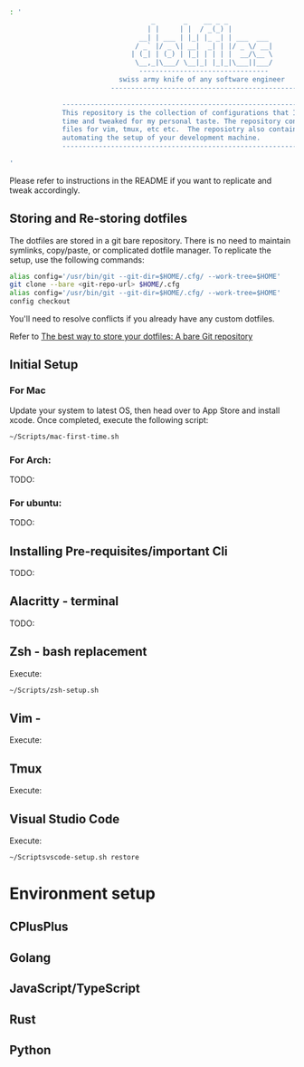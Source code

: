 ```bash
: '
                                   _       _    __ _ _
                                  | |     | |  / _(_) |
                                __| | ___ | |_| |_ _| | ___  ___
                               / _` |/ _ \| __|  _| | |/ _ \/ __|
                              | (_| | (_) | |_| | | | |  __/\__ \
                               \__,_|\___/ \__|_| |_|_|\___||___/
                                --------------------------------
                           swiss army knife of any software engineer
                         ----------------------------------------------

             -----------------------------------------------------------------------
             This repository is the collection of configurations that I learned over
             time and tweaked for my personal taste. The repository contains configs
             files for vim, tmux, etc etc.  The reposiotry also contains scripts for
             automating the setup of your development machine.
             -----------------------------------------------------------------------
    
'
```

Please refer to instructions in the README if you want to replicate and tweak accordingly.

## Storing and Re-storing dotfiles

The dotfiles are stored in a git bare repository. There is no need to maintain symlinks, copy/paste, or complicated dotfile manager.
To replicate the setup, use the following commands:

```bash
alias config='/usr/bin/git --git-dir=$HOME/.cfg/ --work-tree=$HOME'
git clone --bare <git-repo-url> $HOME/.cfg
alias config='/usr/bin/git --git-dir=$HOME/.cfg/ --work-tree=$HOME'
config checkout
```

You'll need to resolve conflicts if you already have any custom dotfiles.

Refer to [The best way to store your dotfiles: A bare Git repository](https://www.atlassian.com/git/tutorials/dotfiles)

## Initial Setup

### For Mac
Update your system to latest OS, then head over to App Store and install xcode.
Once completed, execute the following script:
```bash
~/Scripts/mac-first-time.sh
```
### For Arch:
TODO:

### For ubuntu:
TODO:

## Installing Pre-requisites/important Cli
TODO:


## Alacritty - terminal
TODO:

## Zsh - bash replacement
Execute:
```bash 
~/Scripts/zsh-setup.sh
```

## Vim -
Execute:

## Tmux 
Execute:

## Visual Studio Code
Execute:
```bash
~/Scriptsvscode-setup.sh restore
```

# Environment setup

## CPlusPlus

## Golang

## JavaScript/TypeScript

## Rust

## Python

